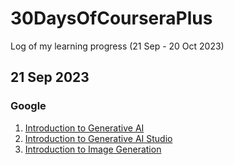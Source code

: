 # 30DaysOfCourseraPlus
Log of my learning progress (21 Sep - 20 Oct 2023)


## 21 Sep 2023

### Google
1. [Introduction to Generative AI](https://coursera.org/share/742f9e04f5d306ce70b072dbceba62c4)
2. [Introduction to Generative AI Studio](https://coursera.org/share/370898b0f123edc81f5c82459c67bc3a)
3. [Introduction to Image Generation](https://coursera.org/share/f83a641b015f3b55a29338986bf081ff)
